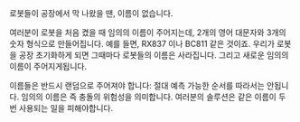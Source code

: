 로봇들이 공장에서 막 나왔을 땐, 이름이 없습니다.

여러분이 로봇을 처음 켰을 때 임의의 이름이 주어지는데, 2개의 영어 대문자와 3개의 숫자 형식으로 만들어집니다. 예를 들면, RX837 이나 BC811 같은 것이죠. 우리가 로봇을 공장 초기화하게 되면 그때마다 로봇들의 이름은 사라집니다. 그리고 새로운 임의의 이름이 주어지게됩니다.

이름들은 반드시 랜덤으로 주어져야 합니다: 절대 예측 가능한 순서를 따라서는 안됩니다. 임의의 이름은 즉 충돌의 위험성을 의미합니다. 여러분의 솔루션은 같은 이름이 두 번 사용되는 일을 피해야합니다. 